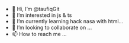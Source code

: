 - 👋 Hi, I’m @taufiqGit
- 👀 I’m interested in js & ts
- 🌱 I’m currently learning hack nasa with html...
- 💞️ I’m looking to collaborate on ...
- 📫 How to reach me ...

<!---
taufiqGit/taufiqGit is a ✨ special ✨ repository because its `README.md` (this file) appears on your GitHub profile.
You can click the Preview link to take a look at your changes.
--->
